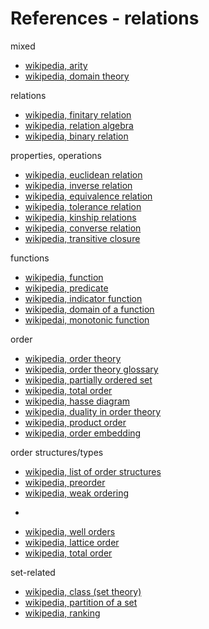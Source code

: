 
<!-- ======================================================================= -->
# References - relations

mixed

* [wikipedia, arity](https://en.wikipedia.org/wiki/Arity)
* [wikipedia, domain theory](https://en.wikipedia.org/wiki/Domain_theory)

relations

* [wikipedia, finitary relation](https://en.wikipedia.org/wiki/Finitary_relation)
* [wikipedia, relation algebra](https://en.wikipedia.org/wiki/Relation_algebra)
* [wikipedia, binary relation](https://en.wikipedia.org/wiki/Binary_relation)

properties, operations

* [wikipedia, euclidean relation](https://en.wikipedia.org/wiki/Euclidean_relation)
* [wikipedia, inverse relation](https://en.wikipedia.org/wiki/Inverse_relation)
* [wikipedia, equivalence relation](https://en.wikipedia.org/wiki/Equivalence_relation)
* [wikipedia, tolerance relation](https://en.wikipedia.org/wiki/Tolerance_relation)
* [wikipedia, kinship relations](https://en.wikipedia.org/wiki/Kinship)
* [wikipedia, converse relation](https://en.wikipedia.org/wiki/Converse_relation)
* [wikipedia, transitive closure](https://en.wikipedia.org/wiki/Transitive_closure)

functions

* [wikipedia, function](https://en.wikipedia.org/wiki/Function_%28mathematics%29)
* [wikipedia, predicate](https://en.wikipedia.org/wiki/Predicate_%28mathematical_logic%29)
* [wikipedia, indicator function](https://en.wikipedia.org/wiki/Indicator_function)
* [wikipedia, domain of a function](https://en.wikipedia.org/wiki/Domain_of_a_function)
* [wikipedai, monotonic function](https://en.wikipedia.org/wiki/Monotonic_function)

order

* [wikipedia, order theory](https://en.wikipedia.org/wiki/Order_theory)
* [wikipedia, order theory glossary](https://en.wikipedia.org/wiki/Order_theory_glossary)
* [wikipedia, partially ordered set](https://en.wikipedia.org/wiki/Partially_ordered_set)
* [wikipedia, total order](https://en.wikipedia.org/wiki/Total_order)
* [wikipedia, hasse diagram](https://en.wikipedia.org/wiki/Hasse_diagram)
* [wikipedia, duality in order theory](https://en.wikipedia.org/wiki/Duality_%28order_theory%29)
* [wikipedia, product order](https://en.wikipedia.org/wiki/Product_order)
* [wikipedia, order embedding](https://en.wikipedia.org/wiki/Order_embedding)

order structures/types

* [wikipedia, list of order structures](https://en.wikipedia.org/wiki/List_of_order_structures_in_mathematics)
* [wikipedia, preorder](https://en.wikipedia.org/wiki/Preorder)
* [wikipedia, weak ordering](https://en.wikipedia.org/wiki/Weak_ordering)

-

* [wikipedia, well orders](https://en.wikipedia.org/wiki/Well-order)
* [wikipedia, lattice order](https://en.wikipedia.org/wiki/Lattice_%28order%29)
* [wikipedia, total order](https://en.wikipedia.org/wiki/Total_order)

set-related

* [wikipedia, class (set theory)](https://en.wikipedia.org/wiki/Class_%28set_theory%29)
* [wikipedia, partition of a set](https://en.wikipedia.org/wiki/Partition_of_a_set)
* [wikipedia, ranking](https://en.wikipedia.org/wiki/Ranking)
